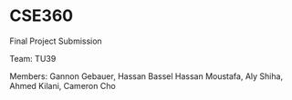 # CSE360
Final Project Submission

Team: TU39

Members: Gannon Gebauer, Hassan Bassel Hassan Moustafa, Aly Shiha, Ahmed Kilani, Cameron Cho
